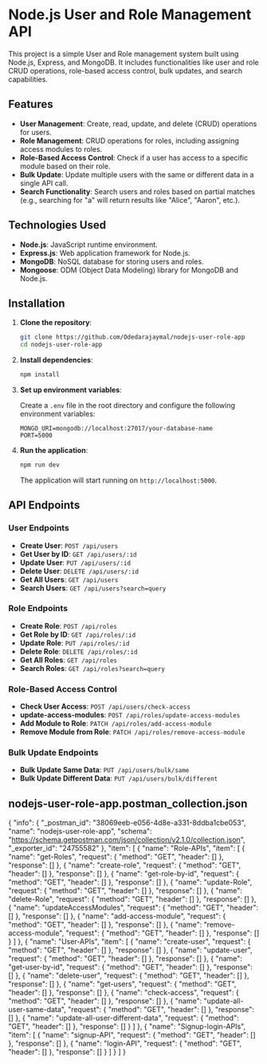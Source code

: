 # Node.js User and Role Management API

This project is a simple User and Role management system built using Node.js, Express, and MongoDB. It includes functionalities like user and role CRUD operations, role-based access control, bulk updates, and search capabilities.

## Features

- **User Management**: Create, read, update, and delete (CRUD) operations for users.
- **Role Management**: CRUD operations for roles, including assigning access modules to roles.
- **Role-Based Access Control**: Check if a user has access to a specific module based on their role.
- **Bulk Update**: Update multiple users with the same or different data in a single API call.
- **Search Functionality**: Search users and roles based on partial matches (e.g., searching for "a" will return results like "Alice", "Aaron", etc.).

## Technologies Used

- **Node.js**: JavaScript runtime environment.
- **Express.js**: Web application framework for Node.js.
- **MongoDB**: NoSQL database for storing users and roles.
- **Mongoose**: ODM (Object Data Modeling) library for MongoDB and Node.js.

## Installation

1. **Clone the repository**:

    ```bash
    git clone https://github.com/Odedarajaymal/nodejs-user-role-app
    cd nodejs-user-role-app
    ```

2. **Install dependencies**:

    ```bash
    npm install
    ```

3. **Set up environment variables**:

    Create a `.env` file in the root directory and configure the following environment variables:

    ```env
    MONGO_URI=mongodb://localhost:27017/your-database-name
    PORT=5000
    ```

4. **Run the application**:

    ```bash
    npm run dev
    ```

    The application will start running on `http://localhost:5000`.

## API Endpoints

### **User Endpoints**

- **Create User**: `POST /api/users`
- **Get User by ID**: `GET /api/users/:id`
- **Update User**: `PUT /api/users/:id`
- **Delete User**: `DELETE /api/users/:id`
- **Get All Users**: `GET /api/users`
- **Search Users**: `GET /api/users?search=query`

### **Role Endpoints**

- **Create Role**: `POST /api/roles`
- **Get Role by ID**: `GET /api/roles/:id`
- **Update Role**: `PUT /api/roles/:id`
- **Delete Role**: `DELETE /api/roles/:id`
- **Get All Roles**: `GET /api/roles`
- **Search Roles**: `GET /api/roles?search=query`

### **Role-Based Access Control**

- **Check User Access**: `POST /api/users/check-access`
- **update-access-modules**: `POST /api/roles/update-access-modules`
- **Add Module to Role**: `PATCH /api/roles/add-access-module`
- **Remove Module from Role**: `PATCH /api/roles/remove-access-module`

### **Bulk Update Endpoints**

- **Bulk Update Same Data**: `PUT /api/users/bulk/same`
- **Bulk Update Different Data**: `PUT /api/users/bulk/different`

## nodejs-user-role-app.postman_collection.json

{
	"info": {
		"_postman_id": "38069eeb-e056-4d8e-a331-8ddba1cbe053",
		"name": "nodejs-user-role-app",
		"schema": "https://schema.getpostman.com/json/collection/v2.1.0/collection.json",
		"_exporter_id": "24755582"
	},
	"item": [
		{
			"name": "Role-APIs",
			"item": [
				{
					"name": "get-Roles",
					"request": {
						"method": "GET",
						"header": []
					},
					"response": []
				},
				{
					"name": "create-role",
					"request": {
						"method": "GET",
						"header": []
					},
					"response": []
				},
				{
					"name": "get-role-by-id",
					"request": {
						"method": "GET",
						"header": []
					},
					"response": []
				},
				{
					"name": "update-Role",
					"request": {
						"method": "GET",
						"header": []
					},
					"response": []
				},
				{
					"name": "delete-Role",
					"request": {
						"method": "GET",
						"header": []
					},
					"response": []
				},
				{
					"name": "updateAccessModules",
					"request": {
						"method": "GET",
						"header": []
					},
					"response": []
				},
				{
					"name": "add-access-module",
					"request": {
						"method": "GET",
						"header": []
					},
					"response": []
				},
				{
					"name": "remove-access-module",
					"request": {
						"method": "GET",
						"header": []
					},
					"response": []
				}
			]
		},
		{
			"name": "User-APIs",
			"item": [
				{
					"name": "create-user",
					"request": {
						"method": "GET",
						"header": []
					},
					"response": []
				},
				{
					"name": "update-user",
					"request": {
						"method": "GET",
						"header": []
					},
					"response": []
				},
				{
					"name": "get-user-by-id",
					"request": {
						"method": "GET",
						"header": []
					},
					"response": []
				},
				{
					"name": "delete-user",
					"request": {
						"method": "GET",
						"header": []
					},
					"response": []
				},
				{
					"name": "get-users",
					"request": {
						"method": "GET",
						"header": []
					},
					"response": []
				},
				{
					"name": "check-access",
					"request": {
						"method": "GET",
						"header": []
					},
					"response": []
				},
				{
					"name": "update-all-user-same-data",
					"request": {
						"method": "GET",
						"header": []
					},
					"response": []
				},
				{
					"name": "update-all-user-different-data",
					"request": {
						"method": "GET",
						"header": []
					},
					"response": []
				}
			]
		},
		{
			"name": "Signup-login-APIs",
			"item": [
				{
					"name": "signup-API",
					"request": {
						"method": "GET",
						"header": []
					},
					"response": []
				},
				{
					"name": "login-API",
					"request": {
						"method": "GET",
						"header": []
					},
					"response": []
				}
			]
		}
	]
}